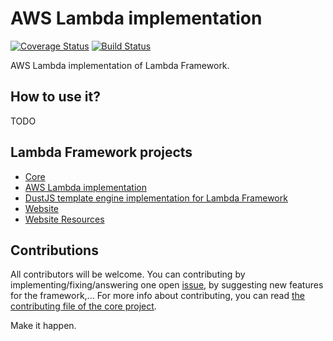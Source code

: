 # AWS Lambda implementation

[![Coverage Status](https://coveralls.io/repos/github/rogelio-o/lambda-framework-aws/badge.svg?branch=master)](https://coveralls.io/github/rogelio-o/lambda-framework-aws?branch=master) [![Build Status](https://travis-ci.org/rogelio-o/lambda-framework-aws.svg?branch=master)](https://travis-ci.org/rogelio-o/lambda-framework-aws)

AWS Lambda implementation of Lambda Framework.

## How to use it?

TODO

## Lambda Framework projects

- [Core](https://github.com/rogelio-o/lambda-framework)
- [AWS Lambda implementation](https://github.com/rogelio-o/lambda-framework-aws)
- [DustJS template engine implementation for Lambda Framework](https://github.com/rogelio-o/lambda-framework-dustjs)
- [Website](https://github.com/rogelio-o/lambda-framework-website)
- [Website Resources](https://github.com/rogelio-o/lambda-framework-website-resources)

## Contributions

All contributors will be welcome. You can contributing by implementing/fixing/answering one open [issue](issues), by suggesting new features for the framework,... For more info about contributing, you can read [the contributing file of the core project](https://github.com/rogelio-o/lambda-framework/CONTRIBUTING.md).

Make it happen.
